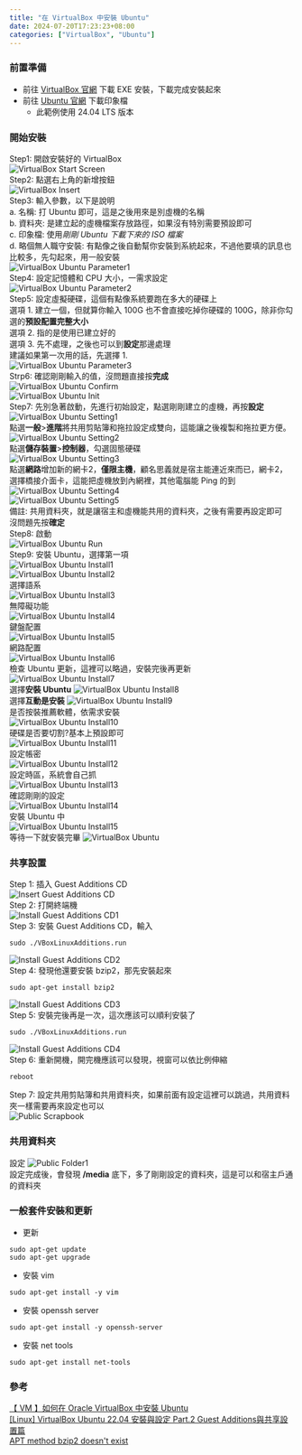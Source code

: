 ```yaml
---
title: "在 VirtualBox 中安裝 Ubuntu"
date: 2024-07-20T17:23:23+08:00
categories: ["VirtualBox", "Ubuntu"]
---
```

### 前置準備
- 前往 [VirtualBox 官網](<https://www.virtualbox.org/>) 下載 EXE 安裝，下載完成安裝起來
- 前往 [Ubuntu 官網](<https://ubuntu.com/download/desktop/>) 下載印象檔
  - 此範例使用 24.04 LTS 版本
### 開始安裝
Step1: 開啟安裝好的 VirtualBox  
![VirtualBox Start Screen](/images/VirtualBox/Start_Screen.jpg "VirtualBox Start Screen")  
Step2: 點選右上角的新增按鈕  
![VirtualBox Insert](/images/VirtualBox/Insert.jpg "VirtualBox Insert")  
Step3: 輸入參數，以下是說明  
a. 名稱: 打 Ubuntu 即可，這是之後用來是別虛機的名稱  
b. 資料夾: 是建立起的虛機檔案存放路徑，如果沒有特別需要預設即可  
c. 印象檔: 使用*剛剛 Ubuntu 下載下來的 ISO 檔案*  
d. 略個無人職守安裝: 有點像之後自動幫你安裝到系統起來，不過他要填的訊息也比較多，先勾起來，用一般安裝  
![VirtualBox Ubuntu Parameter1](/images/VirtualBox/Ubuntu_Parameter1.jpg "VirtualBox Ubuntu Parameter1")  
Step4: 設定記憶體和 CPU 大小，一需求設定  
![VirtualBox Ubuntu Parameter2](/images/VirtualBox/Ubuntu_Parameter2.jpg "VirtualBox Ubuntu Parameter2")  
Step5: 設定虛擬硬碟，這個有點像系統要跑在多大的硬碟上  
選項 1. 建立一個，但就算你輸入 100G 也不會直接吃掉你硬碟的 100G，除非你勾選的**預設配置完整大小**  
選項 2. 指的是使用已建立好的  
選項 3. 先不處理，之後也可以到**設定**那邊處理  
建議如果第一次用的話，先選擇 1.  
![VirtualBox Ubuntu Parameter3](/images/VirtualBox/Ubuntu_Parameter3.jpg "VirtualBox Ubuntu Parameter3")  
Strp6: 確認剛剛輸入的值，沒問題直接按**完成**  
![VirtualBox Ubuntu Confirm](/images/VirtualBox/Ubuntu_Confirm.jpg "VirtualBox Ubuntu Confirm")  
![VirtualBox Ubuntu Init](/images/VirtualBox/Ubuntu_Init.jpg "VirtualBox Ubuntu Init")  
Step7: 先別急著啟動，先進行初始設定，點選剛剛建立的虛機，再按**設定**  
![VirtualBox Ubuntu Setting1](/images/VirtualBox/Ubuntu_Setting1.jpg "VirtualBox Ubuntu Setting1")  
點選**一般**>**進階**將共用剪貼簿和拖拉設定成雙向，這能讓之後複製和拖拉更方便。  
![VirtualBox Ubuntu Setting2](/images/VirtualBox/Ubuntu_Setting2.jpg "VirtualBox Ubuntu Setting2")  
點選**儲存裝置**>**控制器**，勾選固態硬碟  
![VirtualBox Ubuntu Setting3](/images/VirtualBox/Ubuntu_Setting3.jpg "VirtualBox Ubuntu Setting3")  
點選**網路**增加新的網卡2，**僅限主機**，顧名思義就是宿主能連近來而已，網卡2，選擇橋接介面卡，這能把虛機放到內網裡，其他電腦能 Ping 的到  
![VirtualBox Ubuntu Setting4](/images/VirtualBox/Ubuntu_Setting4.jpg "VirtualBox Ubuntu Setting4")  
![VirtualBox Ubuntu Setting5](/images/VirtualBox/Ubuntu_Setting5.jpg "VirtualBox Ubuntu Setting5")  
備註: 共用資料夾，就是讓宿主和虛機能共用的資料夾，之後有需要再設定即可  
沒問題先按**確定**  
Step8: 啟動  
![VirtualBox Ubuntu Run](/images/VirtualBox/Ubuntu_Run.jpg "VirtualBox Ubuntu Run")  
Step9: 安裝 Ubuntu，選擇第一項  
![VirtualBox Ubuntu Install1](/images/VirtualBox/Ubuntu_Install1.jpg "VirtualBox Ubuntu Install1")    
![VirtualBox Ubuntu Install2](/images/VirtualBox/Ubuntu_Install2.jpg "VirtualBox Ubuntu Install2")   
選擇語系  
![VirtualBox Ubuntu Install3](/images/VirtualBox/Ubuntu_Install3.jpg "VirtualBox Ubuntu Install3")  
無障礙功能  
![VirtualBox Ubuntu Install4](/images/VirtualBox/Ubuntu_Install4.jpg "VirtualBox Ubuntu Install4")  
鍵盤配置  
![VirtualBox Ubuntu Install5](/images/VirtualBox/Ubuntu_Install5.jpg "VirtualBox Ubuntu Install5")  
網路配置  
![VirtualBox Ubuntu Install6](/images/VirtualBox/Ubuntu_Install6.jpg "VirtualBox Ubuntu Install6")  
檢查 Ubuntu 更新，這裡可以略過，安裝完後再更新 
![VirtualBox Ubuntu Install7](/images/VirtualBox/Ubuntu_Install7.jpg "VirtualBox Ubuntu Install7")  
選擇**安裝 Ubuntu**
![VirtualBox Ubuntu Install8](/images/VirtualBox/Ubuntu_Install8.jpg "VirtualBox Ubuntu Install8")  
選擇**互動是安裝**
![VirtualBox Ubuntu Install9](/images/VirtualBox/Ubuntu_Install9.jpg "VirtualBox Ubuntu Install9")  
是否按裝推薦軟體，依需求安裝  
![VirtualBox Ubuntu Install10](/images/VirtualBox/Ubuntu_Install10.jpg "VirtualBox Ubuntu Install10")  
硬碟是否要切割?基本上預設即可  
![VirtualBox Ubuntu Install11](/images/VirtualBox/Ubuntu_Install11.jpg "VirtualBox Ubuntu Install11")  
設定帳密  
![VirtualBox Ubuntu Install12](/images/VirtualBox/Ubuntu_Install12.jpg "VirtualBox Ubuntu Install12")  
設定時區，系統會自己抓  
![VirtualBox Ubuntu Install13](/images/VirtualBox/Ubuntu_Install13.jpg "VirtualBox Ubuntu Install13")  
確認剛剛的設定  
![VirtualBox Ubuntu Install14](/images/VirtualBox/Ubuntu_Install14.jpg "VirtualBox Ubuntu Install14")  
安裝 Ubuntu 中  
![VirtualBox Ubuntu Install15](/images/VirtualBox/Ubuntu_Install15.jpg "VirtualBox Ubuntu Install15")  
等待一下就安裝完畢
![VirtualBox Ubuntu](/images/VirtualBox/Ubuntu.jpg "VirtualBox Ubuntu")  
### 共享設置
Step 1: 插入 Guest Additions CD  
![Insert Guest Additions CD](/images/VirtualBox/Insert_Guest_Additions_CD.jpg "Insert Guest Additions CD")  
Step 2: 打開終端機  
![Install Guest Additions CD1](/images/VirtualBox/Install_Guest_Additions_CD1.jpg "Install Guest Additions CD1")  
Step 3: 安裝 Guest Additions CD，輸入
```shell
sudo ./VBoxLinuxAdditions.run
```
![Install Guest Additions CD2](/images/VirtualBox/Install_Guest_Additions_CD2.jpg "Install Guest Additions CD2")  
Step 4: 發現他還要安裝 bzip2，那先安裝起來  
```shell
sudo apt-get install bzip2
```
![Install Guest Additions CD3](/images/VirtualBox/Install_Guest_Additions_CD3.jpg "Install Guest Additions CD3")  
Step 5: 安裝完後再是一次，這次應該可以順利安裝了  
```shell
sudo ./VBoxLinuxAdditions.run
```
![Install Guest Additions CD4](/images/VirtualBox/Install_Guest_Additions_CD4.jpg "Install Guest Additions CD4")  
Step 6: 重新開機，開完機應該可以發現，視窗可以依比例伸縮
```shell
reboot
```
Step 7: 設定共用剪貼簿和共用資料夾，如果前面有設定這裡可以跳過，共用資料夾一樣需要再來設定也可以  
![Public Scrapbook](/images/VirtualBox/Public_Scrapbook.jpg "Public Scrapbook")  
### 共用資料夾
設定
![Public Folder1](/images/VirtualBox/Public_Folder1.jpg "Public Folder1")  
設定完成後，會發現 **/media** 底下，多了剛剛設定的資料夾，這是可以和宿主戶通的資料夾

### 一般套件安裝和更新
- 更新
```shell
sudo apt-get update
sudo apt-get upgrade 
```
- 安裝 vim
```shell
sudo apt-get install -y vim 
```
- 安裝 openssh server
```shell
sudo apt-get install -y openssh-server 
```
- 安裝 net tools
```shell
sudo apt-get install net-tools 
```

### 參考
[【 VM 】如何在 Oracle VirtualBox 中安裝 Ubuntu](https://learningsky.io/install-ubuntu-on-oracle-virtualbox/)  
[[Linux] VirtualBox Ubuntu 22.04 安裝與設定 Part.2 Guest Additions與共享設置篇](https://medium.com/@zeroro247/linux-virtualbox-ubuntu-22-04-%E5%AE%89%E8%A3%9D%E8%88%87%E8%A8%AD%E5%AE%9A-part-2-guest-additions%E8%88%87%E5%85%B1%E4%BA%AB%E8%A8%AD%E7%BD%AE%E7%AF%87-6138e71e9ba)  
[APT method bzip2 doesn't exist](https://askubuntu.com/questions/692223/apt-method-bzip2-doesnt-exist)  

